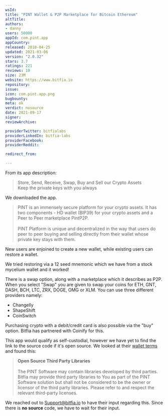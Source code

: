 ```yaml
---
wsId: 
title: "PINT Wallet & P2P Marketplace for Bitcoin Ethereum"
altTitle: 
authors:
- danny
users: 50000
appId: com.pint.app
appCountry: 
released: 2018-04-25
updated: 2021-03-06
version: "2.0.32"
stars: 3.7
ratings: 221
reviews: 10
size: 23M
website: https://www.bitfia.io
repository: 
issue: 
icon: com.pint.app.png
bugbounty: 
meta: ok
verdict: nosource
date: 2021-09-17
signer: 
reviewArchive:

providerTwitter: bitfialabs
providerLinkedIn: bitfia-labs
providerFacebook: 
providerReddit: 

redirect_from:

---
```


From its app description:

> Store, Send, Receive, Swap, Buy and Sell our Crypto Assets<br>
Keep the private keys with you always

We downloaded the app.

>PINT is an immensely secure platform for your crypto assets. It has two components - HD wallet (BIP39) for your crypto assets and a Peer to Peer marketplace PintP2P.<br><br>
PINT Platform is unique and decentralized in the way that users do peer to peer buying and selling directly from their wallet whose private key stays with them.

New users are enjoined to create a new wallet, while existing users can restore a wallet. 

We tried restoring via a 12 seed mnemonic which we have from a stock mycelium wallet and it worked!

There is a swap option, along with a marketplace which it describes as P2P. When you select "Swap" you are given to swap your coins for ETH, GNT, DASH, BCH, LTC, ZRX, DOGE, OMG or XLM. You can use three different providers namely:

- Changelly
- ShapeShift
- CoinSwitch

Purchasing crypto with a debit/credit card is also possible via the "buy" option. Bitfia has partnered with Coinify for this.

This app would qualify as self-custodial, however we have yet to find the link to the source code if it's open source. We looked at their [wallet terms](https://www.bitfia.io/terms/index.php) and found this:

>**Open Source Third Party Libraries**<br><br>
The PINT Software may contain libraries developed by third parties. Bitfia may provide third party libraries to You as part of the PINT Software solution but shall not be considered to be the owner or licensor of the third party libraries. Please refer to and respect the relevant third-party licenses.

We reached out to Support@bitfia.io to have their input regarding this. Since there is **no source** code, we have to wait for their input.